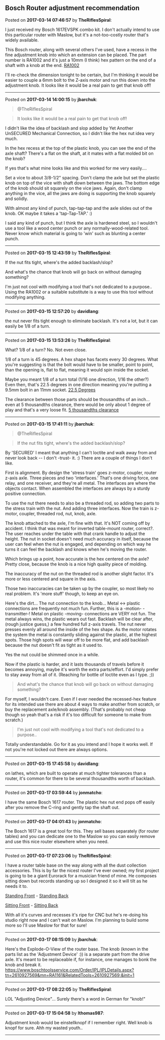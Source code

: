 ## Bosch Router adjustment recommendation
Posted on **2017-03-14 07:46:57** by **TheRiflesSpiral**:

I just received my Bosch 1617EVSPK  combo kit. I don't actually intend to use this particular router with Maslow, but it's a not-too-costly router that's widely available.



This Bosch router, along with several others I've used, have a recess in the fine adjustment knob into which an extension can be placed. The part number is RA1002 and it's just a 10mm (I think) hex pattern on the end of a shaft with a knob at the end. [RA1002](/images/cF/Ch/cFCh_ra1002.jpg.jpg) 



I'll re-check the dimension tonight to be certain, but I'm thinking it would be easier to couple a 6mm bolt to the Z-axis motor and run this down into the adjustment knob. It looks like it would be a real pain to get that knob off!

---

Posted on **2017-03-14 14:00:15** by **jbarchuk**:

> @TheRiflesSpiral

> It looks like it would be a real pain to get that knob off!

I didn't like the idea of backlash and slop added by Yet Another UnSECURED Mechanical Connection, so I didn't like the hex nut idea very much.

In the hex recess at the top of the plastic knob, you can see the end of the axle shaft? There's a flat on the shaft, at it mates with a flat molded bit on the knob?

If yes that's what mine looks like and this worked for me very easily....

Set a vice to about 3/8-1/2" spacing. Don't clamp the axle but set the plastic knob on top of the vice with shaft down between the jaws. The bottom edge of the knob should sit squarely on the vice jaws. Again, don't clamp anything in the vice, all the jaws are doing is supporting the knob squarely and solidly.

With almost any kind of punch, tap-tap-tap and the axle slides out of the knob. OK maybe it takes a 'tap-Tap-TAP.' :)

I said any kind of punch, but I think the axle is hardened steel, so I wouldn't use  a tool like a wood center punch or any normally-wood-related tool. Never know which material is going to 'win' such as blunting a center punch.

---

Posted on **2017-03-15 12:43:59** by **TheRiflesSpiral**:

If the nut fits tight, where's the added backlash/slop?



And what's the chance that knob will go back on without damaging something?



I'm just not cool with modifying a tool that's not dedicated to a purpose.. Using the RA1002 or a suitable substitute is a way to use this tool without modifying anything.

---

Posted on **2017-03-15 12:57:20** by **davidlang**:

the nut never fits tight enough to eliminate backlash. It's not a lot, but it can easily be 1/8 of a turn.

---

Posted on **2017-03-15 13:53:26** by **TheRiflesSpiral**:

What? 1/8 of a turn? No. Not even close.



1/8 of a turn is 45 degrees. A hex shape has facets every 30 degrees. What you're suggesting is that the bolt would have to be smaller, point to point, than the opening is, flat to flat, meaning it would spin inside the socket.



Maybe you meant 1/8 of a turn total (1/16 one direction, 1/16 the other?) Even then, that's 22.5 degrees in one direction meaning you're putting a  9.5mm bolt in an 11mm socket.  [22.5 Degrees](/images/an/bQ/anbQ_davidlang.jpg.jpg) 



The clearance between those parts should be thousandths of an inch... even at 5 thousandths clearance, there would be only about 1 degree of play and that's a very loose fit. [5 thousandths clearance](/images/2J/ND/2JND_davidlang2.jpg.jpg)

---

Posted on **2017-03-15 17:41:11** by **jbarchuk**:

> @TheRiflesSpiral

> If the nut fits tight, where's the added backlash/slop?



By 'SECURED' I meant that anything I can't loctite and walk away from and never look back -- I don't -trust- it. :) There are a couple of things I don't like. 



First is alignment. By design the 'stress train' goes z-motor, coupler, router z-axis axle. Three pieces and two 'interfaces.' That's one driving force, one relay, and one receiver, and they're all metal. The interfaces are where the objects contact. When assembled the interfaces are always by a sturdy positive connection.



To use the nut there needs to also be a threaded rod, so adding two parts to the stress train with the nut. And adding three interfaces. Now the train is z-motor, coupler, threaded rod, nut, knob, axle.



The knob attached to the axle, I'm fine with that. It's NOT coming off by accident. I think that was meant for inverted table-mount router, correct?. The user reaches under the table with that crank handle to adjust the height. The nut in socket doesn't need much accuracy in itself, because the user can feel when the  nut is engaged, and depending on which way he turns it can feel the backlash and knows when he's moving the router.



Which brings up a point, how accurate is the hex centered on the axle? Pretty close, because the knob is a nice high quality piece of molding.



The inaccuracy of the nut on the threaded rod is another slight factor. It's more or less centered and square in the axis.



Those two inaccuracies can be taken up by the coupler, so most likely no real problem. It's 'more stuff' though, to keep an eye on.



Here's the dirt... The nut connection to the knob... Metal <-> plastic connections are frequently not much fun. Further, this is a -motion- -transmitter-! Metal on plastic -moving- connections are VERY not fun. The metal always wins, the plastic wears out fast. Backlash will be clear after, (rough justice guess,) a few hundred full z-axis travels. The nut never presses evenly all around the inside of the hex shape. As the motor rotates the system the metal is constantly sliding against the plastic, at the highest spots. Those high spots will wear off to be more flat, and add backlash because the nut doesn't fit as tight as it used to. 



Yes the nut could be shimmed once in a while.



Now if the plastic is harder, and it lasts thousands of travels before it becomes annoying, maybe it's worth the extra parts/effort. I'd simply prefer to stay away from all of it. (Reaching for bottle of loctite even as I type. ;))



>And what's the chance that knob will go back on without damaging something?



For myself, I wouldn't care. Even if I ever needed the recessed-hex feature for its intended use there are about 4 ways to make another from scratch, or buy the replacement axle/knob assembly. (That's probably not cheap though so yeah that's a risk if it's too difficult for someone to make from scratch.)



>I'm just not cool with modifying a tool that's not dedicated to a purpose.. 



Totally understandable. Go for it as you intend and I hope it works well. If not you're not locked out there are always options.

---

Posted on **2017-03-15 17:45:58** by **davidlang**:

on lathes, which are built to operate at much tighter tolerances than a router, it's common for there to be several thousandths worth of backlash.

---

Posted on **2017-03-17 03:59:44** by **jonmatcho**:

I have the same Bosch 1617 router.  The plastic hex nut end pops off easily after you remove the C-ring and gently tap the shaft out.

---

Posted on **2017-03-17 04:01:43** by **jonmatcho**:

The Bosch 1617 is a great tool for this.  They sell bases separately (for router tables) and you can dedicate one to the Maslow so you can easily remove and use this nice router elsewhere when you need.

---

Posted on **2017-03-17 07:23:06** by **TheRiflesSpiral**:

I have a router table base on the way along with all the dust collection accessories. This is by far the nicest router I've ever owned; my first project is going to be a giant Eurorack for a musician friend of mine. He composes sitting down but records standing up so I designed it so it will tilt as he needs it to. 



[Standing Front](/images/ui/Fk/uiFk_image3.png.jpg) - [Standing Back](/images/yR/El/yREl_image4.png.jpg)



[Sitting Front](/images/PM/h0/PMh0_image5.png.jpg) - [Sitting Back](/images/1c/50/1c50_image6.png.jpg)



With all it's curves and recesses it's ripe for CNC but he's re-doing his studio right now and I can't wait on Maslow. I'm planning to build some more so I'll use Maslow for that for sure!

---

Posted on **2017-03-17 08:15:09** by **jbarchuk**:

Here's the Explode-O-View of the router base. The knob (known in the parts list as the 'Adjustment Device' :)) is a separate part from the drive axle. It's meant to be replaceable if, for instance, one manages to bonk the knob and break it. https://www.boschtoolsservice.com/Order/IPL/IPLDetails.aspx?tn=2610927569&mn=RA1161&RelatedTools=2610927569;&init=1

---

Posted on **2017-03-17 08:22:05** by **TheRiflesSpiral**:

LOL "Adjusting Device"... Surely there's a word in German for "knob!"

---

Posted on **2017-03-17 15:04:58** by **lthomas987**:

Adjustment knob would be einstellknopf if I remember right.  Well knob is knopf for sure.  Ahh my wasted youth..

---


